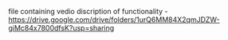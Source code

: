 


  file containing vedio discription of functionality   - https://drive.google.com/drive/folders/1urQ6MM84X2qmJDZW-giMc84x7800dfsK?usp=sharing
